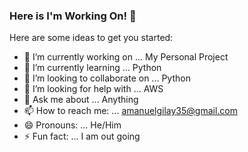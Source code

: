 ### Here is I'm Working On! 👋



Here are some ideas to get you started:

- 🔭 I’m currently working on ... My Personal Project
- 🌱 I’m currently learning ... Python
- 👯 I’m looking to collaborate on ... Python
- 🤔 I’m looking for help with ... AWS
- 💬 Ask me about ... Anything
- 📫 How to reach me: ... amanuelgilay35@gmail.com
- 😄 Pronouns: ... He/Him
- ⚡ Fun fact: ... I am out going

